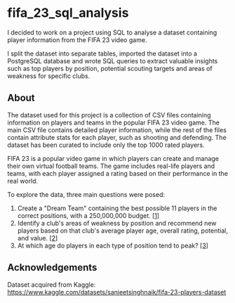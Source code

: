 # **fifa_23_sql_analysis**

I decided to work on a project using SQL to analyse a dataset containing player information from the FIFA 23 video game. 

I split the dataset into separate tables, imported the dataset into a PostgreSQL database and wrote SQL queries to extract valuable insights such as top players by position, potential scouting targets and areas of weakness for specific clubs. 

## About 

The dataset used for this project is a collection of CSV files containing information on players and teams in the popular FIFA 23 video game. The main CSV file contains detailed player information, while the rest of the files contain attribute stats for each player, such as shooting and defending. The dataset has been curated to include only the top 1000 rated players.

FIFA 23 is a popular video game in which players can create and manage their own virtual football teams. The game includes real-life players and teams, with each player assigned a rating based on their performance in the real world.

To explore the data, three main questions were posed:

1. Create a "Dream Team" containing the best possible 11 players in the correct positions, with a 250,000,000 budget. [[1]](https://github.com/joegreig/fifa_23_sql_analysis/tree/main/queries/dream_team)
2. Identify a club's areas of weakness by position and recommend new players based on that club's average player age, overall rating, potential, and value. [[2]](https://github.com/joegreig/fifa_23_sql_analysis/tree/main/queries/club_weaknesses)
3. At which age do players in each type of position tend to peak? [[3]](https://github.com/joegreig/fifa_23_sql_analysis/tree/main/queries/age_peak)

## Acknowledgements 

Dataset acquired from Kaggle: https://www.kaggle.com/datasets/sanjeetsinghnaik/fifa-23-players-dataset
